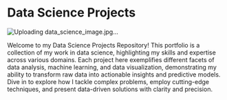 # Data Science Projects

![Uploading data_science_image.jpg…]()


Welcome to my Data Science Projects Repository! This portfolio is a collection of my work in data science, highlighting my skills and expertise across various domains. Each project here exemplifies different facets of data analysis, machine learning, and data visualization, demonstrating my ability to transform raw data into actionable insights and predictive models. Dive in to explore how I tackle complex problems, employ cutting-edge techniques, and present data-driven solutions with clarity and precision.
